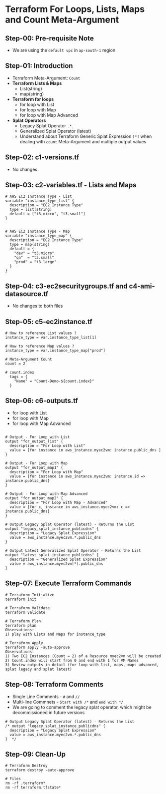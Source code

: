 # Terraform For Loops, Lists, Maps and Count Meta-Argument

## Step-00: Pre-requisite Note
- We are using the `default vpc` in `ap-south-1` region

## Step-01: Introduction
- Terraform Meta-Argument: `Count`
- **Terraform Lists & Maps**
  - List(string)
  - map(string)
- **Terraform for loops**
  - for loop with List
  - for loop with Map
  - for loop with Map Advanced
- **Splat Operators**
  - Legacy Splat Operator `.*.`
  - Generalized Splat Operator (latest)
  - Understand about Terraform Generic Splat Expression `[*]` when dealing with `count` Meta-Argument and multiple output values

## Step-02: c1-versions.tf 
- No changes

## Step-03: c2-variables.tf - Lists and Maps
```t
# AWS EC2 Instance Type - List
variable "instance_type_list" {
  description = "EC2 Instance Type"
  type = list(string)
  default = ["t3.micro", "t3.small"]
}


# AWS EC2 Instance Type - Map
variable "instance_type_map" {
  description = "EC2 Instance Type"
  type = map(string)
  default = {
    "dev" = "t3.micro"
    "qa"  = "t3.small"
    "prod" = "t3.large"
  }
}
```

## Step-04: c3-ec2securitygroups.tf and c4-ami-datasource.tf
- No changes to both files

## Step-05: c5-ec2instance.tf
```t
# How to reference List values ?
instance_type = var.instance_type_list[1]

# How to reference Map values ?
instance_type = var.instance_type_map["prod"]

# Meta-Argument Count
count = 2

# count.index
  tags = {
    "Name" = "Count-Demo-${count.index}"
  }
```

## Step-06: c6-outputs.tf
- for loop with List
- for loop with Map
- for loop with Map Advanced
```t

# Output - For Loop with List
output "for_output_list" {
  description = "For Loop with List"
  value = [for instance in aws_instance.myec2vm: instance.public_dns ]
}

# Output - For Loop with Map
output "for_output_map1" {
  description = "For Loop with Map"
  value = {for instance in aws_instance.myec2vm: instance.id => instance.public_dns}
}

# Output - For Loop with Map Advanced
output "for_output_map2" {
  description = "For Loop with Map - Advanced"
  value = {for c, instance in aws_instance.myec2vm: c => instance.public_dns}
}

# Output Legacy Splat Operator (latest) - Returns the List
output "legacy_splat_instance_publicdns" {
  description = "Legacy Splat Expression"
  value = aws_instance.myec2vm.*.public_dns
}  

# Output Latest Generalized Splat Operator - Returns the List
output "latest_splat_instance_publicdns" {
  description = "Generalized Splat Expression"
  value = aws_instance.myec2vm[*].public_dns
}
```

## Step-07: Execute Terraform Commands
```t
# Terraform Initialize
terraform init

# Terraform Validate
terraform validate

# Terraform Plan
terraform plan
Observations: 
1) play with Lists and Maps for instance_type

# Terraform Apply
terraform apply -auto-approve
Observations: 
1) Two EC2 Instances (Count = 2) of a Resource myec2vm will be created
2) Count.index will start from 0 and end with 1 for VM Names
3) Review outputs in detail (for loop with list, maps, maps advanced, splat legacy and splat latest)
```

## Step-08: Terraform Comments
- Single Line Comments - `#` and `//`
- Multi-line Commnets - `Start with /*` and `end with */`
- We are going to comment the legacy splat operator, which might be decommissioned in future versions
```t
# Output Legacy Splat Operator (latest) - Returns the List
/* output "legacy_splat_instance_publicdns" {
  description = "Legacy Splat Expression"
  value = aws_instance.myec2vm.*.public_dns
}  */
```

## Step-09: Clean-Up
```t
# Terraform Destroy
terraform destroy -auto-approve

# Files
rm -rf .terraform*
rm -rf terraform.tfstate*
```

